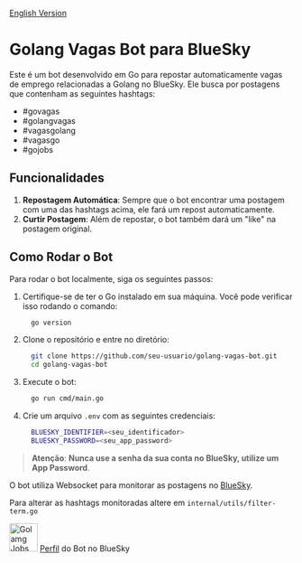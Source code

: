 [English Version](readme.en.md)

# Golang Vagas Bot para BlueSky

Este é um bot desenvolvido em Go para repostar automaticamente vagas de emprego relacionadas a Golang no BlueSky. Ele busca por postagens que contenham as seguintes hashtags:

- #govagas
- #golangvagas
- #vagasgolang
- #vagasgo
- #gojobs

## Funcionalidades

1. **Repostagem Automática**: Sempre que o bot encontrar uma postagem com uma das hashtags acima, ele fará um repost automaticamente.
2. **Curtir Postagem**: Além de repostar, o bot também dará um "like" na postagem original.

## Como Rodar o Bot

Para rodar o bot localmente, siga os seguintes passos:

1. Certifique-se de ter o Go instalado em sua máquina. Você pode verificar isso rodando o comando:

    ```bash
      go version
    ```

2. Clone o repositório e entre no diretório:

    ```bash
      git clone https://github.com/seu-usuario/golang-vagas-bot.git
      cd golang-vagas-bot
    ```

3. Execute o bot:

    ```bash
      go run cmd/main.go
    ```

4. Crie um arquivo `.env` com as seguintes credenciais:

    ```bash
      BLUESKY_IDENTIFIER=<seu_identificador>
      BLUESKY_PASSWORD=<seu_app_password>
    ```

> **Atenção**: **Nunca use a senha da sua conta no BlueSky, utilize um App Password**.

O bot utiliza Websocket para monitorar as postagens no [BlueSky](https://bsky.app).

Para alterar as hashtags monitoradas altere em `internal/utils/filter-term.go`

<img src="https://cdn.bsky.app/img/avatar_thumbnail/plain/did:plc:hf37h3zvhdcw7jjik6rd43ws/bafkreifr7wqzf5fagkpbcwcc27cpiploqqslkc3dut255ja46hoxiudnse@jpeg" alt="Golamg Jobs" width="50"/> [Perfil](https://bsky.app/profile/govagas.bsky.social) do Bot no BlueSky
